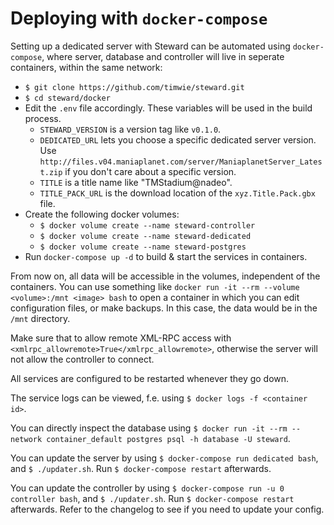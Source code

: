 # Deploying with `docker-compose`
Setting up a dedicated server with Steward can be automated using `docker-compose`,
where server, database and controller will live in seperate containers, within the
same network:

- `$ git clone https://github.com/timwie/steward.git`
- `$ cd steward/docker`
- Edit the `.env` file accordingly. These variables will be used in the build process.
  - `STEWARD_VERSION` is a version tag like `v0.1.0`.
  - `DEDICATED_URL` lets you choose a specific dedicated server version.
    Use `http://files.v04.maniaplanet.com/server/ManiaplanetServer_Latest.zip` if you don't
    care about a specific version.
  - `TITLE` is a title name like "TMStadium@nadeo".
  - `TITLE_PACK_URL` is the download location of the `xyz.Title.Pack.gbx` file. 
- Create the following docker volumes:
  - `$ docker volume create --name steward-controller`
  - `$ docker volume create --name steward-dedicated`
  - `$ docker volume create --name steward-postgres`
- Run `docker-compose up -d` to build & start the services in containers.

From now on, all data will be accessible in the volumes, independent of the containers.
You can use something like `docker run -it --rm --volume <volume>:/mnt <image> bash`
to open a container in which you can edit configuration files, or make backups. In this case,
the data would be in the `/mnt` directory.

Make sure that to allow remote XML-RPC access with `<xmlrpc_allowremote>True</xmlrpc_allowremote>`,
otherwise the server will not allow the controller to connect.

All services are configured to be restarted whenever they go down.

The service logs can be viewed, f.e. using `$ docker logs -f <container id>`.

You can directly inspect the database using `$ docker run -it --rm --network container_default postgres psql -h database -U steward`.

You can update the server by using `$ docker-compose run dedicated bash`, and
`$ ./updater.sh`. Run `$ docker-compose restart` afterwards.

You can update the controller by using `$ docker-compose run -u 0 controller bash`, and
`$ ./updater.sh`. Run `$ docker-compose restart` afterwards. Refer to the changelog
to see if you need to update your config.
